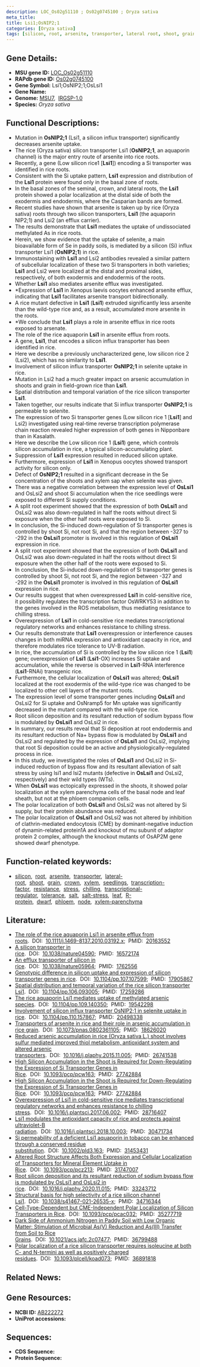 ```yaml
---
description: LOC_Os02g51110 ; Os02g0745100 ; Oryza sativa
meta_title:
title: Lsi1;OsNIP2;1
categories: [Oryza sativa]
tags: [silicon, root, arsenite, transporter, lateral root, shoot, grain, crown, xylem, seedlings, transcription factor, resistance, stress, chilling, transcriptional regulator, tolerance, salt, salt stress, leaf, R protein, dwarf, phloem, node, xylem parenchyma]
---
```


## Gene Details:
- **MSU gene ID:** [LOC_Os02g51110](http://rice.uga.edu/cgi-bin/ORF_infopage.cgi?orf=LOC_Os02g51110)  
- **RAPdb gene ID:** [Os02g0745100](https://rapdb.dna.affrc.go.jp/locus/?name=Os02g0745100)  
- **Gene Symbol:** Lsi1;OsNIP2;1;OsLsi1
- **Gene Name:**
- **Genome:**  [MSU7](http://rice.uga.edu/),&nbsp;&nbsp;[IRGSP-1.0](https://rapdb.dna.affrc.go.jp/download/irgsp1.html)
- **Species:** *Oryza sativa*

## Functional Descriptions:
   - Mutation in **OsNIP2;1** (Lsi1, a silicon influx transporter) significantly decreases arsenite uptake.
   - The rice (Oryza sativa) silicon transporter Lsi1 (**OsNIP2;1**, an aquaporin channel) is the major entry route of arsenite into rice roots.
   - Recently, a gene (Low silicon rice1 [**Lsi1**]) encoding a Si transporter was identified in rice roots.
   - Consistent with the Si uptake pattern, **Lsi1** expression and distribution of the **Lsi1** protein were found only in the basal zone of roots.
   - In the basal zones of the seminal, crown, and lateral roots, the **Lsi1** protein showed a polar localization at the distal side of both the exodermis and endodermis, where the Casparian bands are formed.
   - Recent studies have shown that arsenite is taken up by rice (Oryza sativa) roots through two silicon transporters, **Lsi1** (the aquaporin NIP2;1) and Lsi2 (an efflux carrier).
   - The results demonstrate that **Lsi1** mediates the uptake of undissociated methylated As in rice roots.
   - Herein, we show evidence that the uptake of selenite, a main bioavailable form of Se in paddy soils, is mediated by a silicon (Si) influx transporter Lsi1 (**OsNIP2;1**) in rice.
   - Immunostaining with **Lsi1** and Lsi2 antibodies revealed a similar pattern of subcellular localization of these two Si transporters in both varieties; **Lsi1** and Lsi2 were localized at the distal and proximal sides, respectively, of both exodermis and endodermis of the roots.
   - Whether **Lsi1** also mediates arsenite efflux was investigated.
   - *Expression of **Lsi1** in Xenopus laevis oocytes enhanced arsenite efflux, indicating that **Lsi1** facilitates arsenite transport bidirectionally.
   - A rice mutant defective in **Lsi1** (**Lsi1**) extruded significantly less arsenite than the wild-type rice and, as a result, accumulated more arsenite in the roots.
   - *We conclude that **Lsi1** plays a role in arsenite efflux in rice roots exposed to arsenate.
   - The role of the rice aquaporin **Lsi1** in arsenite efflux from roots.
   - A gene, **Lsi1**, that encodes a silicon influx transporter has been identified in rice.
   - Here we describe a previously uncharacterized gene, low silicon rice 2 (Lsi2), which has no similarity to **Lsi1**.
   - Involvement of silicon influx transporter **OsNIP2;1** in selenite uptake in rice.
   - Mutation in Lsi2 had a much greater impact on arsenic accumulation in shoots and grain in field-grown rice than **Lsi1**.
   - Spatial distribution and temporal variation of the rice silicon transporter **Lsi1**.
   - Taken together, our results indicate that Si influx transporter **OsNIP2;1** is permeable to selenite.
   - The expression of two Si transporter genes (Low silicon rice 1 [**Lsi1**] and Lsi2) investigated using real-time reverse transcription polymerase chain reaction revealed higher expression of both genes in Nipponbare than in Kasalath.
   - Here we describe the Low silicon rice 1 (**Lsi1**) gene, which controls silicon accumulation in rice, a typical silicon-accumulating plant.
   - Suppression of **Lsi1** expression resulted in reduced silicon uptake.
   - Furthermore, expression of **Lsi1** in Xenopus oocytes showed transport activity for silicon only.
   - Defect of **OsNIP2;1** resulted in a significant decrease in the Se concentration of the shoots and xylem sap when selenite was given.
   - There was a negative correlation between the expression level of **OsLsi1** and OsLsi2 and shoot Si accumulation when the rice seedlings were exposed to different Si supply conditions.
   - A split root experiment showed that the expression of both **OsLsi1** and OsLsi2 was also down-regulated in half the roots without direct Si exposure when the other half roots were exposed to Si.
   - In conclusion, the Si-induced down-regulation of Si transporter genes is controlled by shoot Si, not root Si, and that the region between -327 to -292 in the **OsLsi1** promoter is involved in this regulation of **OsLsi1** expression in rice.
   - A split root experiment showed that the expression of both **OsLsi1** and OsLsi2 was also down-regulated in half the roots without direct Si exposure when the other half of the roots were exposed to Si.
   - In conclusion, the Si-induced down-regulation of Si transporter genes is controlled by shoot Si, not root Si, and the region between -327 and -292 in the **OsLsi1** promoter is involved in this regulation of **OsLsi1** expression in rice.
   - Our results suggest that when overexpressed **Lsi1** in cold-sensitive rice, it possibility regulates the transcription factor OsWRKY53 in addition to the genes involved in the ROS metabolism, thus mediating resistance to chilling stress.
   - Overexpression of **Lsi1** in cold-sensitive rice mediates transcriptional regulatory networks and enhances resistance to chilling stress.
   - Our results demonstrate that **Lsi1** overexpression or interference causes changes in both miRNA expression and antioxidant capacity in rice, and therefore modulates rice tolerance to UV-B radiation.
   - In rice, the accumulation of Si is controlled by the low silicon rice 1 (**Lsi1**) gene; overexpression of **Lsi1** (**Lsi1**-OX) increases Si uptake and accumulation, while the reverse is observed in **Lsi1**-RNA interference (**Lsi1**-RNAi) transgenic rice.
   - Furthermore, the cellular localization of **OsLsi1** was altered; **OsLsi1** localized at the root exodermis of the wild-type rice was changed to be localized to other cell layers of the mutant roots.
   - The expression level of some transporter genes including **OsLsi1** and OsLsi2 for Si uptake and OsNramp5 for Mn uptake was significantly decreased in the mutant compared with the wild-type rice.
   - Root silicon deposition and its resultant reduction of sodium bypass flow is modulated by **OsLsi1** and OsLsi2 in rice.
   - In summary, our results reveal that Si deposition at root endodermis and its resultant reduction of Na+ bypass flow is modulated by **OsLsi1** and OsLsi2 and regulated by the expression of **OsLsi1** and OsLsi2, implying that root Si deposition could be an active and physiologically-regulated process in rice.
   - In this study, we investigated the roles of **OsLsi1** and OsLsi2 in Si-induced reduction of bypass flow and its resultant alleviation of salt stress by using lsi1 and lsi2 mutants (defective in **OsLsi1** and OsLsi2, respectively) and their wild types (WTs).
   - When **OsLsi1** was ectopically expressed in the shoots, it showed polar localization at the xylem parenchyma cells of the basal node and leaf sheath, but not at the phloem companion cells.
   - The polar localization of both **OsLsi1** and OsLsi2 was not altered by Si supply, but their protein abundance was reduced.
   - The polar localization of **OsLsi1** and OsLsi2 was not altered by inhibition of clathrin-mediated endocytosis (CME) by dominant-negative induction of dynamin-related protein1A and knockout of mu subunit of adaptor protein 2 complex, although the knockout mutants of OsAP2M gene showed dwarf phenotype.

## Function-related keywords:
   - [silicon](/tags/silicon/),&nbsp;&nbsp;[root](/tags/root/),&nbsp;&nbsp;[arsenite](/tags/arsenite/),&nbsp;&nbsp;[transporter](/tags/transporter/),&nbsp;&nbsp;[lateral-root](/tags/lateral-root/),&nbsp;&nbsp;[shoot](/tags/shoot/),&nbsp;&nbsp;[grain](/tags/grain/),&nbsp;&nbsp;[crown](/tags/crown/),&nbsp;&nbsp;[xylem](/tags/xylem/),&nbsp;&nbsp;[seedlings](/tags/seedlings/),&nbsp;&nbsp;[transcription-factor](/tags/transcription-factor/),&nbsp;&nbsp;[resistance](/tags/resistance/),&nbsp;&nbsp;[stress](/tags/stress/),&nbsp;&nbsp;[chilling](/tags/chilling/),&nbsp;&nbsp;[transcriptional-regulator](/tags/transcriptional-regulator/),&nbsp;&nbsp;[tolerance](/tags/tolerance/),&nbsp;&nbsp;[salt](/tags/salt/),&nbsp;&nbsp;[salt-stress](/tags/salt-stress/),&nbsp;&nbsp;[leaf](/tags/leaf/),&nbsp;&nbsp;[R-protein](/tags/R-protein/),&nbsp;&nbsp;[dwarf](/tags/dwarf/),&nbsp;&nbsp;[phloem](/tags/phloem/),&nbsp;&nbsp;[node](/tags/node/),&nbsp;&nbsp;[xylem-parenchyma](/tags/xylem-parenchyma/)

## Literature:
   - [The role of the rice aquaporin Lsi1 in arsenite efflux from roots](https://www.doi.org/10.1111/j.1469-8137.2010.03192.x).&nbsp;&nbsp;DOI:&nbsp;&nbsp;[10.1111/j.1469-8137.2010.03192.x](https://www.doi.org/10.1111/j.1469-8137.2010.03192.x);&nbsp;&nbsp;PMID:&nbsp;&nbsp;[20163552](https://pubmed.ncbi.nlm.nih.gov/20163552/)
   - [A silicon transporter in rice](https://www.doi.org/10.1038/nature04590).&nbsp;&nbsp;DOI:&nbsp;&nbsp;[10.1038/nature04590](https://www.doi.org/10.1038/nature04590);&nbsp;&nbsp;PMID:&nbsp;&nbsp;[16572174](https://pubmed.ncbi.nlm.nih.gov/16572174/)
   - [An efflux transporter of silicon in rice](https://www.doi.org/10.1038/nature05964).&nbsp;&nbsp;DOI:&nbsp;&nbsp;[10.1038/nature05964](https://www.doi.org/10.1038/nature05964);&nbsp;&nbsp;PMID:&nbsp;&nbsp;[1762556](https://pubmed.ncbi.nlm.nih.gov/1762556/)
   - [Genotypic difference in silicon uptake and expression of silicon transporter genes in rice](https://www.doi.org/10.1104/pp.107.107599).&nbsp;&nbsp;DOI:&nbsp;&nbsp;[10.1104/pp.107.107599](https://www.doi.org/10.1104/pp.107.107599);&nbsp;&nbsp;PMID:&nbsp;&nbsp;[17905867](https://pubmed.ncbi.nlm.nih.gov/17905867/)
   - [Spatial distribution and temporal variation of the rice silicon transporter Lsi1](https://www.doi.org/10.1104/pp.106.093005).&nbsp;&nbsp;DOI:&nbsp;&nbsp;[10.1104/pp.106.093005](https://www.doi.org/10.1104/pp.106.093005);&nbsp;&nbsp;PMID:&nbsp;&nbsp;[17259286](https://pubmed.ncbi.nlm.nih.gov/17259286/)
   - [The rice aquaporin Lsi1 mediates uptake of methylated arsenic species](https://www.doi.org/10.1104/pp.109.140350).&nbsp;&nbsp;DOI:&nbsp;&nbsp;[10.1104/pp.109.140350](https://www.doi.org/10.1104/pp.109.140350);&nbsp;&nbsp;PMID:&nbsp;&nbsp;[19542298](https://pubmed.ncbi.nlm.nih.gov/19542298/)
   - [Involvement of silicon influx transporter OsNIP2;1 in selenite uptake in rice](https://www.doi.org/10.1104/pp.110.157867).&nbsp;&nbsp;DOI:&nbsp;&nbsp;[10.1104/pp.110.157867](https://www.doi.org/10.1104/pp.110.157867);&nbsp;&nbsp;PMID:&nbsp;&nbsp;[20498338](https://pubmed.ncbi.nlm.nih.gov/20498338/)
   - [Transporters of arsenite in rice and their role in arsenic accumulation in rice grain](https://www.doi.org/10.1073/pnas.0802361105).&nbsp;&nbsp;DOI:&nbsp;&nbsp;[10.1073/pnas.0802361105](https://www.doi.org/10.1073/pnas.0802361105);&nbsp;&nbsp;PMID:&nbsp;&nbsp;[18626020](https://pubmed.ncbi.nlm.nih.gov/18626020/)
   - [Reduced arsenic accumulation in rice (Oryza sativa L.) shoot involves sulfur mediated improved thiol metabolism, antioxidant system and altered arsenic transporters](https://www.doi.org/10.1016/j.plaphy.2015.11.005).&nbsp;&nbsp;DOI:&nbsp;&nbsp;[10.1016/j.plaphy.2015.11.005](https://www.doi.org/10.1016/j.plaphy.2015.11.005);&nbsp;&nbsp;PMID:&nbsp;&nbsp;[26741538](https://pubmed.ncbi.nlm.nih.gov/26741538/)
   - [High Silicon Accumulation in the Shoot is Required for Down-Regulating the Expression of Si Transporter Genes in Rice](https://www.doi.org/10.1093/pcp/pcw163).&nbsp;&nbsp;DOI:&nbsp;&nbsp;[10.1093/pcp/pcw163](https://www.doi.org/10.1093/pcp/pcw163);&nbsp;&nbsp;PMID:&nbsp;&nbsp;[27742884](https://pubmed.ncbi.nlm.nih.gov/27742884/)
   - [High Silicon Accumulation in the Shoot is Required for Down-Regulating the Expression of Si Transporter Genes in Rice](https://www.doi.org/10.1093/pcp/pcw163).&nbsp;&nbsp;DOI:&nbsp;&nbsp;[10.1093/pcp/pcw163](https://www.doi.org/10.1093/pcp/pcw163);&nbsp;&nbsp;PMID:&nbsp;&nbsp;[27742884](https://pubmed.ncbi.nlm.nih.gov/27742884/)
   - [Overexpression of Lsi1 in cold-sensitive rice mediates transcriptional regulatory networks and enhances resistance to chilling stress](https://www.doi.org/10.1016/j.plantsci.2017.06.002).&nbsp;&nbsp;DOI:&nbsp;&nbsp;[10.1016/j.plantsci.2017.06.002](https://www.doi.org/10.1016/j.plantsci.2017.06.002);&nbsp;&nbsp;PMID:&nbsp;&nbsp;[28716407](https://pubmed.ncbi.nlm.nih.gov/28716407/)
   - [Lsi1 modulates the antioxidant capacity of rice and protects against ultraviolet-B radiation](https://www.doi.org/10.1016/j.plantsci.2018.10.003).&nbsp;&nbsp;DOI:&nbsp;&nbsp;[10.1016/j.plantsci.2018.10.003](https://www.doi.org/10.1016/j.plantsci.2018.10.003);&nbsp;&nbsp;PMID:&nbsp;&nbsp;[30471734](https://pubmed.ncbi.nlm.nih.gov/30471734/)
   - [Si permeability of a deficient Lsi1 aquaporin in tobacco can be enhanced through a conserved residue substitution](https://www.doi.org/10.1002/pld3.163).&nbsp;&nbsp;DOI:&nbsp;&nbsp;[10.1002/pld3.163](https://www.doi.org/10.1002/pld3.163);&nbsp;&nbsp;PMID:&nbsp;&nbsp;[31453431](https://pubmed.ncbi.nlm.nih.gov/31453431/)
   - [Altered Root Structure Affects Both Expression and Cellular Localization of Transporters for Mineral Element Uptake in Rice](https://www.doi.org/10.1093/pcp/pcz213).&nbsp;&nbsp;DOI:&nbsp;&nbsp;[10.1093/pcp/pcz213](https://www.doi.org/10.1093/pcp/pcz213);&nbsp;&nbsp;PMID:&nbsp;&nbsp;[31747007](https://pubmed.ncbi.nlm.nih.gov/31747007/)
   - [Root silicon deposition and its resultant reduction of sodium bypass flow is modulated by OsLsi1 and OsLsi2 in rice](https://www.doi.org/10.1016/j.plaphy.2020.11.015).&nbsp;&nbsp;DOI:&nbsp;&nbsp;[10.1016/j.plaphy.2020.11.015](https://www.doi.org/10.1016/j.plaphy.2020.11.015);&nbsp;&nbsp;PMID:&nbsp;&nbsp;[33243712](https://pubmed.ncbi.nlm.nih.gov/33243712/)
   - [Structural basis for high selectivity of a rice silicon channel Lsi1](https://www.doi.org/10.1038/s41467-021-26535-x).&nbsp;&nbsp;DOI:&nbsp;&nbsp;[10.1038/s41467-021-26535-x](https://www.doi.org/10.1038/s41467-021-26535-x);&nbsp;&nbsp;PMID:&nbsp;&nbsp;[34716344](https://pubmed.ncbi.nlm.nih.gov/34716344/)
   - [Cell-Type-Dependent but CME-Independent Polar Localization of Silicon Transporters in Rice](https://www.doi.org/10.1093/pcp/pcac032).&nbsp;&nbsp;DOI:&nbsp;&nbsp;[10.1093/pcp/pcac032](https://www.doi.org/10.1093/pcp/pcac032);&nbsp;&nbsp;PMID:&nbsp;&nbsp;[35277719](https://pubmed.ncbi.nlm.nih.gov/35277719/)
   - [Dark Side of Ammonium Nitrogen in Paddy Soil with Low Organic Matter: Stimulation of Microbial As(V) Reduction and As(III) Transfer from Soil to Rice Grains](https://www.doi.org/10.1021/acs.jafc.2c07477).&nbsp;&nbsp;DOI:&nbsp;&nbsp;[10.1021/acs.jafc.2c07477](https://www.doi.org/10.1021/acs.jafc.2c07477);&nbsp;&nbsp;PMID:&nbsp;&nbsp;[36799488](https://pubmed.ncbi.nlm.nih.gov/36799488/)
   - [Polar localization of a rice silicon transporter requires isoleucine at both C- and N-termini as well as positively charged residues](https://www.doi.org/10.1093/plcell/koad073).&nbsp;&nbsp;DOI:&nbsp;&nbsp;[10.1093/plcell/koad073](https://www.doi.org/10.1093/plcell/koad073);&nbsp;&nbsp;PMID:&nbsp;&nbsp;[36891818](https://pubmed.ncbi.nlm.nih.gov/36891818/)

## Related News:

## Gene Resources:
- **NCBI ID:**  [AB222272](http://www.ncbi.nlm.nih.gov/nuccore/AB222272)
- **UniProt accessions:** [](https://www.uniprot.org/uniprotkb//entry)

## Sequences:
- **CDS Sequence:**
- **Protein Sequence:**
